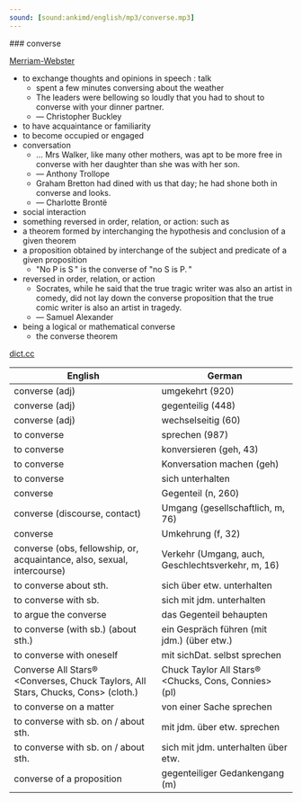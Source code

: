 ```yaml
---
sound: [sound:ankimd/english/mp3/converse.mp3]
---
```


\### converse

[Merriam-Webster](https://www.merriam-webster.com/dictionary/converse)

- to exchange thoughts and opinions in speech : talk
    - spent a few minutes conversing about the weather
    - The leaders were bellowing so loudly that you had to shout to converse with your dinner partner.
    - — Christopher Buckley
- to have acquaintance or familiarity
- to become occupied or engaged
- conversation
    - … Mrs Walker, like many other mothers, was apt to be more free in converse with her daughter than she was with her son.
    - — Anthony Trollope
    - Graham Bretton had dined with us that day; he had shone both in converse and looks.
    - — Charlotte Brontë
- social interaction
- something reversed in order, relation, or action: such as
- a theorem formed by interchanging the hypothesis and conclusion of a given theorem
- a proposition obtained by interchange of the subject and predicate of a given proposition
    - "No P is S " is the converse of "no S is P. "
- reversed in order, relation, or action
    - Socrates, while he said that the true tragic writer was also an artist in comedy, did not lay down the converse proposition that the true comic writer is also an artist in tragedy.
    - — Samuel Alexander
- being a logical or mathematical converse
    - the converse theorem

[dict.cc](https://www.dict.cc/converse)

| English        | German       |
| -------------- | ------------ |
| converse (adj) | umgekehrt (920) |
| converse (adj) | gegenteilig (448) |
| converse (adj) | wechselseitig (60) |
| to converse | sprechen (987) |
| to converse | konversieren (geh, 43) |
| to converse | Konversation machen (geh) |
| to converse | sich unterhalten |
| converse | Gegenteil (n, 260) |
| converse (discourse, contact) | Umgang (gesellschaftlich, m, 76) |
| converse | Umkehrung (f, 32) |
| converse (obs, fellowship, or, acquaintance, also, sexual, intercourse) | Verkehr (Umgang, auch, Geschlechtsverkehr, m, 16) |
| to converse about sth. | sich über etw. unterhalten |
| to converse with sb. | sich mit jdm. unterhalten |
| to argue the converse | das Gegenteil behaupten |
| to converse (with sb.) (about sth.) | ein Gespräch führen (mit jdm.) (über etw.) |
| to converse with oneself | mit sichDat. selbst sprechen |
| Converse All Stars® <Converses, Chuck Taylors, All Stars, Chucks, Cons> (cloth.) | Chuck Taylor All Stars® <Chucks, Cons, Connies> (pl) |
| to converse on a matter | von einer Sache sprechen |
| to converse with sb. on / about sth. | mit jdm. über etw. sprechen |
| to converse with sb. on / about sth. | sich mit jdm. unterhalten über etw. |
| converse of a proposition | gegenteiliger Gedankengang (m) |
